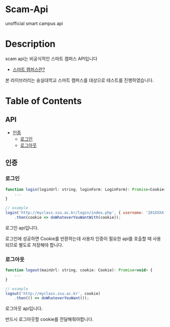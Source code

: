 # Scam-Api
unofficial smart campus api

# Description
scam api는 비공식적인 스마트 캠퍼스 API입니다

* [스마트 캠퍼스란?](https://m.blog.naver.com/PostView.nhn?blogId=ewhacism&logNo=50194143571&proxyReferer=https:%2F%2Fwww.google.com%2F)

본 라이브러리는 숭실대학교 스마트 캠퍼스를 대상으로 테스트를 진행하였습니다.

# Table of Contents
## API
   - [인증](#인증)
       * [로그인](#로그인)
       * [로그아웃](#로그이웃)

 
 ## 인증
 ### 로그인
```javascript
function login(loginUrl: string, loginForm: LoginForm): Promise<Cookie> {
    ...
}

// example
login('http://myclass.ssu.ac.kr/login/index.php', { username: '201XXXX', password: 'XXXXXXX' })
    .then(cookie => doWhateverYouWantWith(cookie));
```

로그인 api입니다.

로그인에 성공하면 Cookie를 반환하는데 사용자 인증이 필요한 api를 호출할 때 사용되므로 별도로 저장해야 합니다.

### 로그아웃
```javascript
function logout(mainUrl: string, cookie: Cookie): Promise<void> {
    ...
}

// example
logout('http://myclass.ssu.ac.kr', cookie)
    .then(() => doWhateverYouWant());
```

로그아웃 api입니다.

반드시 로그아웃할 cookie를 전달해줘야합니다.